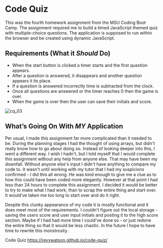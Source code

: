 # Code Quiz
This was the fourth homework assignment from the MSU Coding Boot Camp. The assignment required me to build a timed JavaScript themed quiz with multiple-choice questions. The application is supposed to run within the browser and be created using dynamic JavaScript.

## Requirements (What it *Should* Do)
* When the start button is clicked a timer starts and the first question appears.
* After a question is answered, it disappears and another question appears it its place.
* If a question is answered incorrectly time is subtracted from the clock.
* Once all questions are answered or the timer reaches 0 then the game is over.
* When the game is over then the user can save their initials and score.

![cq_03](https://user-images.githubusercontent.com/76264693/108615511-f83ce980-73d2-11eb-9f2f-16c5614e2a59.jpg)

## What’s Going On With *MY* Application
Per usual, I made this assignment far more complicated than it needed to be. During the planning stages I had the thought of using arrays, but didn't really know how to go about doing so. Instead of looking deeper into this, I went a different way. I wish I hadn't, but I told myself that I would complete this assignment without any help from anyone else. That may have been my downfall. Without anyone else's input I didn't have anything to compare my code to. It wasn't until working with my tutor that I had my suspicions confirmed - I did this all wrong. He was kind enough to give me a clue as to how this could have been coded more elegantly. However at that point I had less than 24 hours to complete this assignment. I decided it would be better to try to make what I had work, than to scrap the entire thing and start over. It would’ve taken me too long to start over and do it right.

Despite this clunky appearance of my code it is mostly functional and it does meet most of the requirements. I couldn't figure out the local storage - saving the users score and user input initials and posting it to the high score section. Maybe if I had had more time I could've done so - or just redone the entire thing so that it would be less chaotic. In the future I hope to have time to rewrite this monstrosity.

Code Quiz
https://revywatson.github.io/code-quiz/
